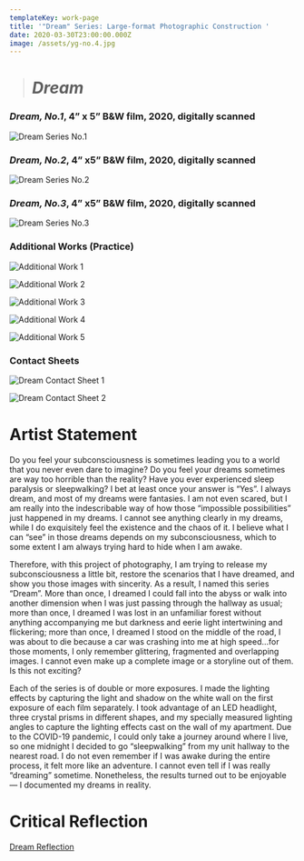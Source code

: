 ```yaml
---
templateKey: work-page
title: '"Dream" Series: Large-format Photographic Construction '
date: 2020-03-30T23:00:00.000Z
image: /assets/yg-no.4.jpg
---
```

> # *Dream*

### *Dream, No.1*, 4” x 5” B&W film, 2020, digitally scanned

![Dream Series No.1](/assets/yg-no.1.jpg "Dream Series No.1")

### *Dream, No.2*, 4” x5” B&W film, 2020, digitally scanned

![Dream Series No.2](/assets/yg-no.4.jpg "Dream Series No.2")

### *Dream, No.3*, 4” x5” B&W film, 2020, digitally scanned

![Dream Series No.3](/assets/yg-no.3.jpg "Dream Series No.3")

### Additional Works (Practice)

![Additional Work 1](/assets/yg-additional-1.jpg "Additional Work 1")

![Additional Work 2](/assets/yg-additional2.jpg "Additional Work 2")

![Additional Work 3](/assets/yg-10.jpg "Additional Work 3")

![Additional Work 4](/assets/yg-no.2.jpg "Additional Work 4")

![Additional Work 5](/assets/yg-no.5.jpg "Additional Work 5")

### Contact Sheets

![Dream Contact Sheet 1](/assets/yg-contact-sheet-01.jpg "Dream Contact Sheet 1")

![Dream Contact Sheet 2](/assets/yg-contact-sheet-02.jpg "Dream Contact Sheet 2")

# Artist Statement

<!--StartFragment-->

Do you feel your subconsciousness is sometimes leading you to a world that you never even dare to imagine? Do you feel your dreams sometimes are way too horrible than the reality? Have you ever experienced sleep paralysis or sleepwalking? I bet at least once your answer is “Yes”. I always dream, and most of my dreams were fantasies. I am not even scared, but I am really into the indescribable way of how those “impossible possibilities” just happened in my dreams. I cannot see anything clearly in my dreams, while I do exquisitely feel the existence and the chaos of it. I believe what I can “see” in those dreams depends on my subconsciousness, which to some extent I am always trying hard to hide when I am awake.

<!--EndFragment-->

<!--StartFragment-->

Therefore, with this project of photography, I am trying to release my subconsciousness a little bit, restore the scenarios that I have dreamed, and show you those images with sincerity. As a result, I named this series “Dream”. More than once, I dreamed I could fall into the abyss or walk into another dimension when I was just passing through the hallway as usual; more than once, I dreamed I was lost in an unfamiliar forest without anything accompanying me but darkness and eerie light intertwining and flickering; more than once, I dreamed I stood on the middle of the road, I was about to die because a car was crashing into me at high speed...for those moments, I only remember glittering, fragmented and overlapping images. I cannot even make up a complete image or a storyline out of them. Is this not exciting?

<!--EndFragment-->

<!--StartFragment-->

Each of the series is of double or more exposures. I made the lighting effects by capturing the light and shadow on the white wall on the first exposure of each film separately. I took advantage of an LED headlight, three crystal prisms in different shapes, and my specially measured lighting angles to capture the lighting effects cast on the wall of my apartment. Due to the COVID-19 pandemic, I could only take a journey around where I live, so one midnight I decided to go “sleepwalking” from my unit hallway to the nearest road. I do not even remember if I was awake during the entire process, it felt more like an adventure. I cannot even tell if I was really “dreaming” sometime. Nonetheless, the results turned out to be enjoyable — I documented my dreams in reality.

<!--EndFragment-->



# Critical Reflection

[Dream Reflection](/assets/dream-critical-reflection.pdf)

#